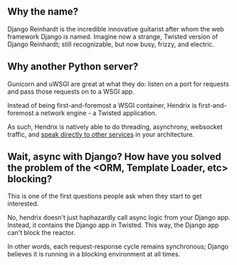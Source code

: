 ## Why the name?

Django Reinhardt is the incredible innovative guitarist after whom the web framework Django is named.  Imagine now a strange, Twisted version of Django Reinhardt; still recognizable, but now busy, frizzy, and electric.


## Why another Python server?

Gunicorn and uWSGI are great at what they do: listen on a port for requests and pass those requests on to a WSGI app.

Instead of being first-and-foremost a WSGI container, Hendrix is first-and-foremost a network engine - a Twisted application.

As such, Hendrix is natively able to do threading, asynchrony, websocket traffic, and [speak directly to other services](deploying-other-services.md) in your architecture.


## Wait, async with Django?  How have you solved the problem of the <ORM, Template Loader, etc> blocking?

This is one of the first questions people ask when they start to get interested.

No, hendrix doesn't just haphazardly call async logic from your Django app.  Instead, it contains the Django app in Twisted.  This way, the Django app can't block the reactor.

In other words, each request-response cycle remains synchronous; Django believes it is running in a blocking environment at all times.
